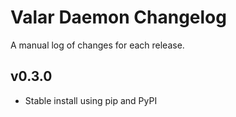 # Valar Daemon Changelog

A manual log of changes for each release.

## v0.3.0

- Stable install using pip and PyPI
